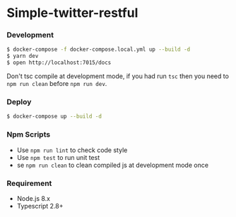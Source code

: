 # Simple-twitter-restful

### Development

```bash
$ docker-compose -f docker-compose.local.yml up --build -d
$ yarn dev
$ open http://localhost:7015/docs
```

Don't tsc compile at development mode, if you had run `tsc` then you need to `npm run clean` before `npm run dev`.

### Deploy

```bash
$ docker-compose up --build -d
```

### Npm Scripts

- Use `npm run lint` to check code style
- Use `npm test` to run unit test
- se `npm run clean` to clean compiled js at development mode once

### Requirement

- Node.js 8.x
- Typescript 2.8+
